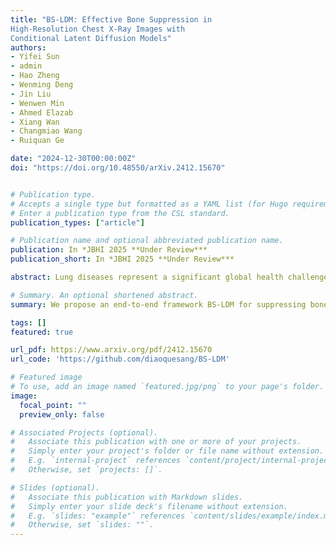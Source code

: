 ```yaml
---
title: "BS-LDM: Effective Bone Suppression in
High-Resolution Chest X-Ray Images with
Conditional Latent Diffusion Models"
authors:
- Yifei Sun
- admin
- Hao Zheng
- Wenming Deng
- Jin Liu
- Wenwen Min
- Ahmed Elazab
- Xiang Wan
- Changmiao Wang
- Ruiquan Ge

date: "2024-12-30T00:00:00Z"
doi: "https://doi.org/10.48550/arXiv.2412.15670"


# Publication type.
# Accepts a single type but formatted as a YAML list (for Hugo requirements).
# Enter a publication type from the CSL standard.
publication_types: ["article"]

# Publication name and optional abbreviated publication name.
publication: In *JBHI 2025 **Under Review***
publication_short: In *JBHI 2025 **Under Review***

abstract: Lung diseases represent a significant global health challenge, with Chest X-Ray (CXR) being a key diagnostic tool due to their accessibility and affordability. Nonetheless, the detection of pulmonary lesions is often hindered by overlapping bone structures in CXR images, leading to potential misdiagnoses. To address this issue, we developed an end-to-end framework called BS-LDM, designed to effectively suppress bone in high-resolution CXR images. This framework is based on conditional latent diffusion models and incorporates a multi-level hybrid loss-constrained vector-quantized generative adversarial network which is crafted for perceptual compression, ensuring the preservation of details. To further enhance the framework's performance, we introduce offset noise and a temporal adaptive thresholding strategy. These additions help minimize discrepancies in generating low-frequency information, thereby improving the clarity of the generated soft tissue images. Additionally, we have compiled a high-quality bone suppression dataset named SZCH-X-Rays. This dataset includes 818 pairs of high-resolution CXR and dual-energy subtraction soft tissue images collected from a partner hospital. Moreover, we processed 241 data pairs from the JSRT dataset into negative images, which are more commonly used in clinical practice. Our comprehensive experimental and clinical evaluations reveal that BS-LDM excels in bone suppression, underscoring its significant clinical value. Our code, pre-trained models and processed JSRT dataset are available at https://github.com/diaoquesang/BS-LDM.

# Summary. An optional shortened abstract.
summary: We propose an end-to-end framework BS-LDM for suppressing bones in high-resolution CXR images, improving soft tissue clarity with advanced diffusion models and hybrid loss strategies. Its clinical value is validated using the SZCH-X-Rays and processed JSRT datasets.

tags: []
featured: true

url_pdf: https://www.arxiv.org/pdf/2412.15670
url_code: 'https://github.com/diaoquesang/BS-LDM'

# Featured image
# To use, add an image named `featured.jpg/png` to your page's folder. 
image:
  focal_point: ""
  preview_only: false

# Associated Projects (optional).
#   Associate this publication with one or more of your projects.
#   Simply enter your project's folder or file name without extension.
#   E.g. `internal-project` references `content/project/internal-project/index.md`.
#   Otherwise, set `projects: []`.

# Slides (optional).
#   Associate this publication with Markdown slides.
#   Simply enter your slide deck's filename without extension.
#   E.g. `slides: "example"` references `content/slides/example/index.md`.
#   Otherwise, set `slides: ""`.
---
```


